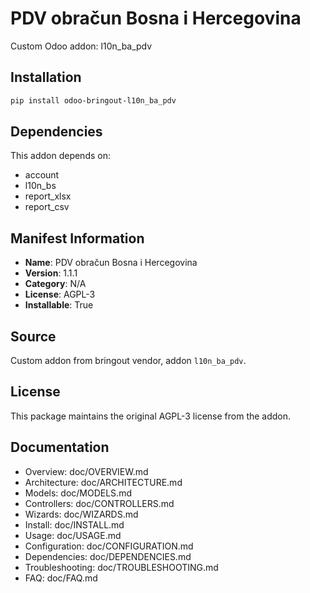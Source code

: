 # PDV obračun Bosna i Hercegovina

Custom Odoo addon: l10n_ba_pdv

## Installation

```bash
pip install odoo-bringout-l10n_ba_pdv
```

## Dependencies

This addon depends on:
- account
- l10n_bs
- report_xlsx
- report_csv

## Manifest Information

- **Name**: PDV obračun Bosna i Hercegovina
- **Version**: 1.1.1
- **Category**: N/A
- **License**: AGPL-3
- **Installable**: True

## Source

Custom addon from bringout vendor, addon `l10n_ba_pdv`.

## License

This package maintains the original AGPL-3 license from the addon.

## Documentation

- Overview: doc/OVERVIEW.md
- Architecture: doc/ARCHITECTURE.md
- Models: doc/MODELS.md
- Controllers: doc/CONTROLLERS.md
- Wizards: doc/WIZARDS.md
- Install: doc/INSTALL.md
- Usage: doc/USAGE.md
- Configuration: doc/CONFIGURATION.md
- Dependencies: doc/DEPENDENCIES.md
- Troubleshooting: doc/TROUBLESHOOTING.md
- FAQ: doc/FAQ.md
